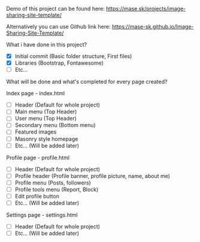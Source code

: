 Demo of this project can be found here: https://mase.sk/projects/image-sharing-site-template/

Alternatively you can use Github link here: https://mase-sk.github.io/Image-Sharing-Site-Template/


What i have done in this project?

- [x] Initial commit (Basic folder structure, First files)
- [x] Libraries (Bootstrap, Fontawesome)
- [ ] Etc...

What will be done and what's completed for every page created?

Index page - index.html
- [ ] Header (Default for whole project)
- [ ] Main menu (Top Header)
- [ ] User menu (Top Header)
- [ ] Secondary menu (Bottom menu)
- [ ] Featured images
- [ ] Masonry style homepage
- [ ] Etc... (Will be added later)

Profile page - profile.html
- [ ] Header (Default for whole project)
- [ ] Profile header (Profile banner, profile picture, name, about me)
- [ ] Profile menu (Posts, followers)
- [ ] Profile tools menu (Report, Block)
- [ ] Edit profile button
- [ ] Etc... (Will be added later)

Settings page - settings.html
- [ ] Header (Default for whole project)
- [ ] Etc... (Will be added later)
